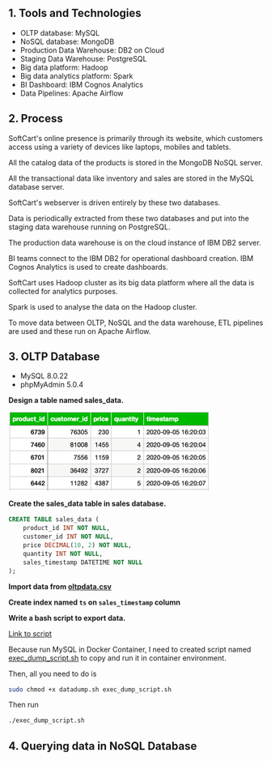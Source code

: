 ## 1. Tools and Technologies

- OLTP database: MySQL
- NoSQL database: MongoDB
- Production Data Warehouse: DB2 on Cloud
- Staging Data Warehouse: PostgreSQL
- Big data platform: Hadoop
- Big data analytics platform: Spark
- BI Dashboard: IBM Cognos Analytics
- Data Pipelines: Apache Airflow

## 2. Process

SoftCart's online presence is primarily through its website, which customers access using a variety of devices like laptops, mobiles and tablets.

All the catalog data of the products is stored in the MongoDB NoSQL server.

All the transactional data like inventory and sales are stored in the MySQL database server.

SoftCart's webserver is driven entirely by these two databases.

Data is periodically extracted from these two databases and put into the staging data warehouse running on PostgreSQL.

The production data warehouse is on the cloud instance of IBM DB2 server.

BI teams connect to the IBM DB2 for operational dashboard creation. IBM Cognos Analytics is used to create dashboards.

SoftCart uses Hadoop cluster as its big data platform where all the data is collected for analytics purposes.

Spark is used to analyse the data on the Hadoop cluster.

To move data between OLTP, NoSQL and the data warehouse, ETL pipelines are used and these run on Apache Airflow.

## 3. OLTP Database

- MySQL 8.0.22
- phpMyAdmin 5.0.4

**Design a table named sales_data.**

![sales table](oltp_table.png)

**Create the sales_data table in sales database.**

```sql
CREATE TABLE sales_data (
    product_id INT NOT NULL,
    customer_id INT NOT NULL,
    price DECIMAL(10, 2) NOT NULL,
    quantity INT NOT NULL,
    sales_timestamp DATETIME NOT NULL
);
```

**Import data from [oltpdata.csv](oltpdata.csv)**


**Create index named `ts` on `sales_timestamp` column**

**Write a bash script to export data.**

[Link to script](datadump.sh)

Because run MySQL in Docker Container, I need to created script named [exec_dump_script.sh](exec_dump_script.sh) to copy and run it in container environment.

Then, all you need to do is

```bash
sudo chmod +x datadump.sh exec_dump_script.sh
```

Then run

```bash
./exec_dump_script.sh
```

## 4. Querying data in NoSQL Database





